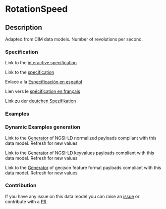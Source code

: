 # RotationSpeed

## Description 

Adapted from CIM data models. Number of revolutions per second.
### Specification

Link to the [interactive specification](https://swagger.lab.fiware.org/?url=https://smart-data-models.github.io/dataModel.EnergyCIM/RotationSpeed/swagger.yaml)

Link to the [specification](https://smart-data-models.github.io/dataModel.EnergyCIM/RotationSpeed/doc/spec.md)

Enlace a la [Especificación en español](https://smart-data-models.github.io/dataModel.EnergyCIM/RotationSpeed/doc/spec_ES.md)

Lien vers le [spécification en français](https://smart-data-models.github.io/dataModel.EnergyCIM/RotationSpeed/doc/spec_FR.md)

Link zu der [deutchen Spezifikation](https://smart-data-models.github.io/dataModel.EnergyCIM/RotationSpeed/doc/spec_DE.md)
### Examples
### Dynamic Examples generation

Link to the [Generator](https://smartdatamodels.org/extra/ngsi-ld_generator_v0.92.php?schemaUrl=https://raw.githubusercontent.com/smart-data-models/dataModel.EnergyCIM/master/RotationSpeed/schema.json&email=info@smartdatamodels.org) of NGSI-LD normalized payloads compliant with this data model. Refresh for new values

Link to the [Generator](https://smartdatamodels.org/extra/ngsi-ld_generator_keyvalues_v0.92.php?schemaUrl=https://raw.githubusercontent.com/smart-data-models/dataModel.EnergyCIM/master/RotationSpeed/schema.json&email=info@smartdatamodels.org) of NGSI-LD keyvalues payloads compliant with this data model. Refresh for new values

Link to the [Generator](https://smartdatamodels.org/extra/geojson_features_generator_v1.0.php?schemaUrl=https://raw.githubusercontent.com/smart-data-models/dataModel.EnergyCIM/master/RotationSpeed/schema.json&email=info@smartdatamodels.org) of geojson feature format payloads compliant with this data model. Refresh for new values
### Contribution

 If you have any issue on this data model you can raise an [issue](https://github.com/smart-data-models/dataModel.EnergyCIM/issues)  or contribute with a [PR](https://github.com/smart-data-models/dataModel.EnergyCIM/pulls)